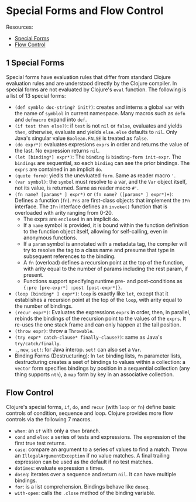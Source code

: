 # Special Forms and Flow Control

Resources:

- [Special Forms](https://clojure.org/reference/special_forms)
- [Flow Control](https://clojure.org/guides/learn/flow)

## 1 Special Forms

Special forms have evaluation rules that differ from standard Clojure evaluation rules and are understood directly by the Clojure compiler. In special forms are not evaluated by Clojure's `eval` function. The following is a list of 13 special forms:

- `(def symblo doc-string? init?)`: creates and interns a global `var` with the name of `symblol` in current namespace. Many macros such as `defn` and `defmacro` expand into `def`.
- `(if test then else?)`: if `test` is not `nil` or `false`, evaluates and yields `then`, otherwise, evaluate and yields `else`. `else` defaults to `nil`. Only Java's singular value `Boolean.FALSE` is treated as `false`.
- `(do expr*)`: evaluates expresions `exprs` in order and returns the value of the last. No expression returns `nil`.
- `(let [binding*] expr*)`: The `binding` is `binding-form init-expr`. The `bindings` are sequential, so each `binding` can see the prior bindings. The `exprs` are contained in an implicit `do`.
- `(quote form)`: yiedls the unevluated `form`. Same as reader macro `'`.
- `(var symbol)`: the `symbol` must resolve to a var, and the `Var` object itself, not its value, is returned. Same as reader macro `#'`.
- `(fn name? [params* ] expr*)` or `(fn name? ([params* ] expr*)+)`: Defines a function (`fn`). `Fns` are first-class objects that implement the `IFn` interface. The `IFn` interface defines an `invoke()` function that is overloaded with arity ranging from 0-20.
  - The exprs are `enclosed` in an implicit `do`.
  - If a `name` symbol is provided, it is bound within the function definition to the function object itself, allowing for self-calling, even in anonymous functions.
  - If a `param` symbol is annotated with a metadata tag, the compiler will try to resolve the tag to a class name and presume that type in subsequent references to the binding.
  - A `fn` (overload) defines a recursion point at the top of the function, with arity equal to the number of params including the rest param, if present.
  - Functions support specifying runtime pre- and post-conditions as `{:pre [pre-expr*] :post [post-expr*]}`.
- `(loop [binding* ] expr*)`: `loop` is exactly like `let`, except that it establishes a recursion point at the top of the `loop`, with arity equal to the number of bindings.
- `(recur expr*)`: Evaluates the expressions `exprs` in order, then, in parallel, rebinds the bindings of the recursion point to the values of the `exprs`. It re-uses the one stack frame and can only happen at the tail position.
- `(throw expr)`: throw a `Throwable`.
- `(try expr* catch-clause* finally-clause?)`: same as Java's `try/catch/finally`.
- `.`, `new`, `set!`: for Java interop. `set!` can also set a `Var`.
- Binding Forms (Destructuring): In `let` binding lists, `fn` parameter lists, destructuring creates a seet of bindings to values within a collection: a `vector` form specifies bindings by position in a sequential collection (any thing supports `nth`), a `map` form by key in an associative collection.

## Flow Control

Clojure's special forms, `if`, `do`, and `recur` (with `loop` or `fn`) define basic controls of condition, sequence and loop. Clojure provides more flow controls via the following 7 macros.

- `when`: an `if` with only a `then` branch.
- `cond` and `else`: a series of tests and expressions. The expression of the first true test returns.
- `case`: compare an argument to a series of values to find a match. Throw an `IllegalArgumentException` if no value matches. A final trailing expression can be used as the default if no test matches.
- `dotimes`: evaluate expression `n` times.
- `doseq`: iterates over a sequence and return `nil`. It can have multiple bindings.
- `for`: is a list comprehension. Bindings behave like `doseq`.
- `with-open`: calls the `.close` method of the binding variable.
